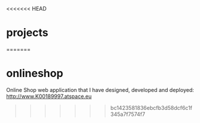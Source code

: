 <<<<<<< HEAD
# projects
=======
# onlineshop
Online Shop web application that I have designed, developed and deployed: http://www.K00189997.atspace.eu
>>>>>>> bc1423581836ebcfb3d58dcf6c1f345a7f7574f7
